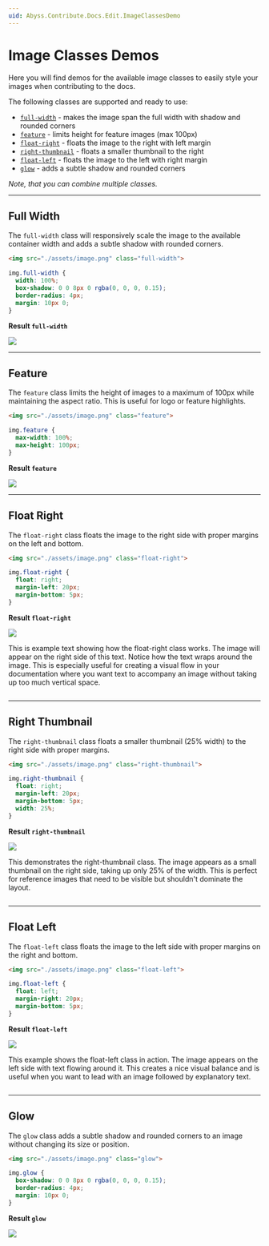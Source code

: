 ```yaml
---
uid: Abyss.Contribute.Docs.Edit.ImageClassesDemo
---
```

# Image Classes Demos

Here you will find demos for the available image classes to easily style your images when contributing to the docs.

The following classes are supported and ready to use:

- [`full-width`](#full-width) - makes the image span the full width with shadow and rounded corners
- [`feature`](#feature) - limits height for feature images (max 100px)
- [`float-right`](#float-right) - floats the image to the right with left margin
- [`right-thumbnail`](#right-thumbnail) - floats a smaller thumbnail to the right
- [`float-left`](#float-left) - floats the image to the left with right margin
- [`glow`](#glow) - adds a subtle shadow and rounded corners

_Note, that you can combine multiple classes._

---

## Full Width

The `full-width` class will responsively scale the image to the available container width and adds a subtle shadow with rounded corners.

```markdown
<img src="./assets/image.png" class="full-width">
```

```css
img.full-width {
  width: 100%;
  box-shadow: 0 0 8px 0 rgba(0, 0, 0, 0.15);
  border-radius: 4px;
  margin: 10px 0;
}
```

**Result `full-width`**

<img src="./assets/image.png" class="full-width">

---

## Feature

The `feature` class limits the height of images to a maximum of 100px while maintaining the aspect ratio. This is useful for logo or feature highlights.

```markdown
<img src="./assets/image.png" class="feature">
```

```css
img.feature {
  max-width: 100%;
  max-height: 100px;
}
```

**Result `feature`**

<img src="./assets/image.png" class="feature">

---

## Float Right

The `float-right` class floats the image to the right side with proper margins on the left and bottom.

```markdown
<img src="./assets/image.png" class="float-right">
```

```css
img.float-right {
  float: right;
  margin-left: 20px;
  margin-bottom: 5px;
}
```

**Result `float-right`**

<div style="overflow: auto;">
<img src="./assets/image.png" class="float-right">

This is example text showing how the float-right class works. The image will appear on the right side of this text. Notice how the text wraps around the image. This is especially useful for creating a visual flow in your documentation where you want text to accompany an image without taking up too much vertical space.
</div>

<div style="clear: both;"></div>

---

## Right Thumbnail

The `right-thumbnail` class floats a smaller thumbnail (25% width) to the right side with proper margins.

```markdown
<img src="./assets/image.png" class="right-thumbnail">
```

```css
img.right-thumbnail {
  float: right;
  margin-left: 20px;
  margin-bottom: 5px;
  width: 25%;
}
```

**Result `right-thumbnail`**

<div style="overflow: auto;">
<img src="./assets/image.png" class="right-thumbnail">

This demonstrates the right-thumbnail class. The image appears as a small thumbnail on the right side, taking up only 25% of the width. This is perfect for reference images that need to be visible but shouldn't dominate the layout.
</div>

<div style="clear: both;"></div>

---

## Float Left

The `float-left` class floats the image to the left side with proper margins on the right and bottom.

```markdown
<img src="./assets/image.png" class="float-left">
```

```css
img.float-left {
  float: left;
  margin-right: 20px;
  margin-bottom: 5px;
}
```

**Result `float-left`**

<div style="overflow: auto;">
<img src="./assets/image.png" class="float-left">

This example shows the float-left class in action. The image appears on the left side with text flowing around it. This creates a nice visual balance and is useful when you want to lead with an image followed by explanatory text.
</div>

<div style="clear: both;"></div>

---

## Glow

The `glow` class adds a subtle shadow and rounded corners to an image without changing its size or position.

```markdown
<img src="./assets/image.png" class="glow">
```

```css
img.glow {
  box-shadow: 0 0 8px 0 rgba(0, 0, 0, 0.15);
  border-radius: 4px;
  margin: 10px 0;
}
```

**Result `glow`**

<img src="./assets/image.png" class="glow">